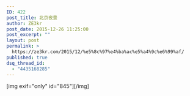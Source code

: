 ```yaml
---
ID: 422
post_title: 北京夜景
author: ZE3kr
post_date: 2015-12-26 11:25:00
post_excerpt: ""
layout: post
permalink: >
  https://ze3kr.com/2015/12/%e5%8c%97%e4%ba%ac%e5%a4%9c%e6%99%af/
published: true
dsq_thread_id:
  - "4435168285"
---
```

[img exif="only" id="845"][/img]